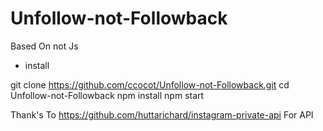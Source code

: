 # Unfollow-not-Followback

Based On not Js

* install

git clone https://github.com/ccocot/Unfollow-not-Followback.git
cd Unfollow-not-Followback
npm install
npm start

Thank's To https://github.com/huttarichard/instagram-private-api For API
